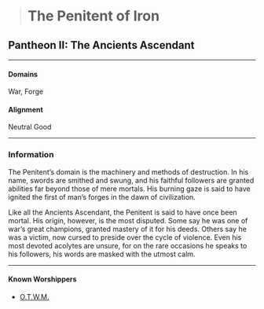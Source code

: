 ># The Penitent of Iron

## Pantheon II: The Ancients Ascendant 

***

#### Domains 

War, Forge

#### Alignment

Neutral Good

***

### Information

The Penitent’s domain is the machinery and methods of destruction. In his name, swords are smithed and swung, and his faithful followers are granted abilities far beyond those of mere mortals. His burning gaze is said to have ignited the first of man’s forges in the dawn of civilization.

Like all the Ancients Ascendant, the Penitent is said to have once been mortal. His origin, however, is the most disputed. Some say he was one of war’s great champions, granted mastery of it for his deeds. Others say he was a victim, now cursed to preside over the cycle of violence. Even his most devoted acolytes are unsure, for on the rare occasions he speaks to his followers, his words are masked with the utmost calm.

***

#### Known Worshippers

- [O.T.W.M.](../../Characters/PCs/O.T.W.M..md)